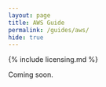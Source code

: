 ```yaml
---
layout: page
title: AWS Guide
permalink: /guides/aws/
hide: true
---
```


{% include licensing.md %}

Coming soon.
